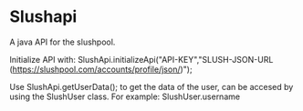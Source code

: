 # Slushapi
A java API for the slushpool. 

Initialize API with:
SlushApi.initializeApi("API-KEY","SLUSH-JSON-URL (https://slushpool.com/accounts/profile/json/)");

Use SlushApi.getUserData(); to get the data of the user, can be accesed by using the SlushUser class. For example: SlushUser.username




